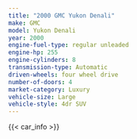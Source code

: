 ```yaml
---
title: "2000 GMC Yukon Denali"
make: GMC
model: Yukon Denali
year: 2000
engine-fuel-type: regular unleaded
engine-hp: 255
engine-cylinders: 8
transmission-type: Automatic
driven-wheels: four wheel drive
number-of-doors: 4
market-category: Luxury
vehicle-size: Large
vehicle-style: 4dr SUV
---
```


{{< car_info >}}
